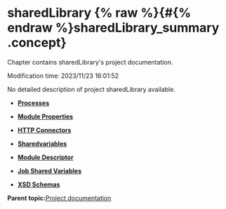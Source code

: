 # sharedLibrary {% raw %}{#{% endraw %}sharedLibrary_summary .concept}

Chapter contains sharedLibrary's project documentation.

Modification time: 2023/11/23 16:01:52

No detailed description of project sharedLibrary available.

-   **[Processes](../../projects/sharedLibrary/common/process.md)**  

-   **[Module Properties](../../projects/sharedLibrary/common/substvar.md)**  

-   **[HTTP Connectors](../../projects/sharedLibrary/common/httpConnector.md)**  

-   **[Sharedvariables](../../projects/sharedLibrary/common/sharedvariable.md)**  

-   **[Module Descriptor](../../projects/sharedLibrary/common/moduleDescriptor.md)**  

-   **[Job Shared Variables](../../projects/sharedLibrary/common/jobsharedvariable.md)**  

-   **[XSD Schemas](../../projects/sharedLibrary/common/xsd.md)**  


**Parent topic:**[Project documentation](../../projects/projects.md)

